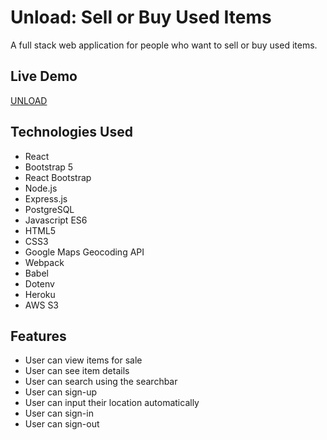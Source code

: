 # Unload: Sell or Buy Used Items 

A full stack web application for people who want to sell or buy used items. 

## Live Demo
[UNLOAD](https://unload-items.herokuapp.com/#)

## Technologies Used 
- React
- Bootstrap 5
- React Bootstrap 
- Node.js
- Express.js
- PostgreSQL
- Javascript ES6
- HTML5
- CSS3
- Google Maps Geocoding API
- Webpack
- Babel
- Dotenv
- Heroku
- AWS S3

## Features
- User can view items for sale
- User can see item details
- User can search using the searchbar
- User can sign-up
- User can input their location automatically
- User can sign-in
- User can sign-out 
